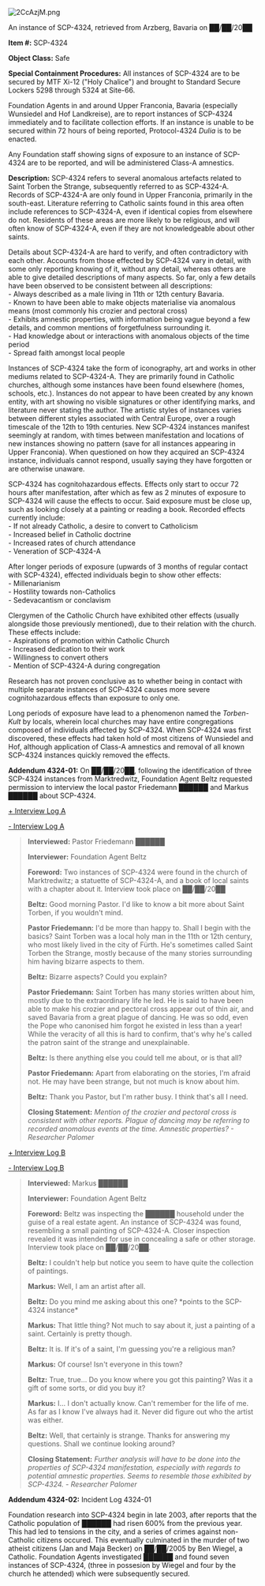 ![2CcAzjM.png](https://i.imgur.com/2CcAzjM.png)

An instance of SCP-4324, retrieved from Arzberg, Bavaria on ██/██/20██

**Item #:** SCP-4324

**Object Class:** Safe

**Special Containment Procedures:** All instances of SCP-4324 are to be secured by MTF Xi-12 ("Holy Chalice") and brought to Standard Secure Lockers 5298 through 5324 at Site-66.

Foundation Agents in and around Upper Franconia, Bavaria (especially Wunsiedel and Hof Landkreise), are to report instances of SCP-4324 immediately and to facilitate collection efforts. If an instance is unable to be secured within 72 hours of being reported, Protocol-4324 _Dulia_ is to be enacted.

Any Foundation staff showing signs of exposure to an instance of SCP-4324 are to be reported, and will be administered Class-A amnestics.

**Description:** SCP-4324 refers to several anomalous artefacts related to Saint Torben the Strange, subsequently referred to as SCP-4324-A. Records of SCP-4324-A are only found in Upper Franconia, primarily in the south-east. Literature referring to Catholic saints found in this area often include references to SCP-4324-A, even if identical copies from elsewhere do not. Residents of these areas are more likely to be religious, and will often know of SCP-4324-A, even if they are not knowledgeable about other saints.

Details about SCP-4324-A are hard to verify, and often contradictory with each other. Accounts from those effected by SCP-4324 vary in detail, with some only reporting knowing of it, without any detail, whereas others are able to give detailed descriptions of many aspects. So far, only a few details have been observed to be consistent between all descriptions:  
\- Always described as a male living in 11th or 12th century Bavaria.  
\- Known to have been able to make objects materialise via anomalous means (most commonly his crozier and pectoral cross)  
\- Exhibits amnestic properties, with information being vague beyond a few details, and common mentions of forgetfulness surrounding it.  
\- Had knowledge about or interactions with anomalous objects of the time period  
\- Spread faith amongst local people

Instances of SCP-4324 take the form of iconography, art and works in other mediums related to SCP-4324-A. They are primarily found in Catholic churches, although some instances have been found elsewhere (homes, schools, etc.). Instances do not appear to have been created by any known entity, with art showing no visible signatures or other identifying marks, and literature never stating the author. The artistic styles of instances varies between different styles associated with Central Europe, over a rough timescale of the 12th to 19th centuries. New SCP-4324 instances manifest seemingly at random, with times between manifestation and locations of new instances showing no pattern (save for all instances appearing in Upper Franconia). When questioned on how they acquired an SCP-4324 instance, individuals cannot respond, usually saying they have forgotten or are otherwise unaware.

SCP-4324 has cognitohazardous effects. Effects only start to occur 72 hours after manifestation, after which as few as 2 minutes of exposure to SCP-4324 will cause the effects to occur. Said exposure must be close up, such as looking closely at a painting or reading a book. Recorded effects currently include:  
\- If not already Catholic, a desire to convert to Catholicism  
\- Increased belief in Catholic doctrine  
\- Increased rates of church attendance  
\- Veneration of SCP-4324-A

After longer periods of exposure (upwards of 3 months of regular contact with SCP-4324), effected individuals begin to show other effects:  
\- Millenarianism  
\- Hostility towards non-Catholics  
\- Sedevacantism or conclavism

Clergymen of the Catholic Church have exhibited other effects (usually alongside those previously mentioned), due to their relation with the church. These effects include:  
\- Aspirations of promotion within Catholic Church  
\- Increased dedication to their work  
\- Willingness to convert others  
\- Mention of SCP-4324-A during congregation

Research has not proven conclusive as to whether being in contact with multiple separate instances of SCP-4324 causes more severe cognitohazardous effects than exposure to only one.

Long periods of exposure have lead to a phenomenon named the _Torben-Kult_ by locals, wherein local churches may have entire congregations composed of individuals affected by SCP-4324. When SCP-4324 was first discovered, these effects had taken hold of most citizens of Wunsiedel and Hof, although application of Class-A amnestics and removal of all known SCP-4324 instances quickly removed the effects.

**Addendum 4324-01:** On ██/██/20██, following the identification of three SCP-4324 instances from Marktredwitz, Foundation Agent Beltz requested permission to interview the local pastor Friedemann ██████ and Markus ██████ about SCP-4324.

[+ Interview Log A](javascript:;)

[\- Interview Log A](javascript:;)

> **Interviewed:** Pastor Friedemann ██████
> 
> **Interviewer:** Foundation Agent Beltz
> 
> **Foreword:** Two instances of SCP-4324 were found in the church of Marktredwitz; a statuette of SCP-4324-A, and a book of local saints with a chapter about it. Interview took place on ██/██/20██
> 
> **<Begin Log>**
> 
> **Beltz:** Good morning Pastor. I'd like to know a bit more about Saint Torben, if you wouldn't mind.
> 
> **Pastor Friedemann:** I'd be more than happy to. Shall I begin with the basics? Saint Torben was a local holy man in the 11th or 12th century, who most likely lived in the city of Fürth. He's sometimes called Saint Torben the Strange, mostly because of the many stories surrounding him having bizarre aspects to them.
> 
> **Beltz:** Bizarre aspects? Could you explain?
> 
> **Pastor Friedemann:** Saint Torben has many stories written about him, mostly due to the extraordinary life he led. He is said to have been able to make his crozier and pectoral cross appear out of thin air, and saved Bavaria from a great plague of dancing. He was so odd, even the Pope who canonised him forgot he existed in less than a year! While the veracity of all this is hard to confirm, that's why he's called the patron saint of the strange and unexplainable.
> 
> **Beltz:** Is there anything else you could tell me about, or is that all?
> 
> **Pastor Friedemann:** Apart from elaborating on the stories, I'm afraid not. He may have been strange, but not much is know about him.
> 
> **Beltz:** Thank you Pastor, but I'm rather busy. I think that's all I need.
> 
> **<End Log>**
> 
> **Closing Statement:** _Mention of the crozier and pectoral cross is consistent with other reports. Plague of dancing may be referring to recorded anomalous events at the time. Amnestic properties? - Researcher Palomer_

[+ Interview Log B](javascript:;)

[\- Interview Log B](javascript:;)

> **Interviewed:** Markus ██████
> 
> **Interviewer:** Foundation Agent Beltz
> 
> **Foreword:** Beltz was inspecting the ██████ household under the guise of a real estate agent. An instance of SCP-4324 was found, resembling a small painting of SCP-4324-A. Closer inspection revealed it was intended for use in concealing a safe or other storage. Interview took place on ██/██/20██.
> 
> **<Begin Log>**
> 
> **Beltz:** I couldn't help but notice you seem to have quite the collection of paintings.
> 
> **Markus:** Well, I am an artist after all.
> 
> **Beltz:** Do you mind me asking about this one? \*points to the SCP-4324 instance\*
> 
> **Markus:** That little thing? Not much to say about it, just a painting of a saint. Certainly is pretty though.
> 
> **Beltz:** It is. If it's of a saint, I'm guessing you're a religious man?
> 
> **Markus:** Of course! Isn't everyone in this town?
> 
> **Beltz:** True, true… Do you know where you got this painting? Was it a gift of some sorts, or did you buy it?
> 
> **Markus:** I… I don't actually know. Can't remember for the life of me. As far as I know I've always had it. Never did figure out who the artist was either.
> 
> **Beltz:** Well, that certainly is strange. Thanks for answering my questions. Shall we continue looking around?
> 
> **<End Log>**
> 
> **Closing Statement:** _Further analysis will have to be done into the properties of SCP-4324 manifestation, especially with regards to potential amnestic properties. Seems to resemble those exhibited by SCP-4324. - Researcher Palomer_

**Addendum 4324-02:** Incident Log 4324-01

Foundation research into SCP-4324 begin in late 2003, after reports that the Catholic population of ██████ had risen 600% from the previous year. This had led to tensions in the city, and a series of crimes against non-Catholic citizens occured. This eventually culminated in the murder of two atheist citizens (Jan and Maja Becker) on ██/██/2005 by Ben Wiegel, a Catholic. Foundation Agents investigated ██████ and found seven instances of SCP-4324, (three in possesion by Wiegel and four by the church he attended) which were subsequently secured.